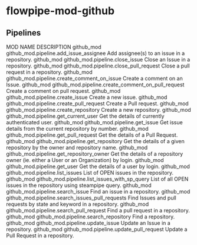 # flowpipe-mod-github

## Pipelines

MOD           NAME                                                  DESCRIPTION
github_mod    github_mod.pipeline.add_issue_assignee                Add assignee(s) to an issue in a repository.
github_mod    github_mod.pipeline.close_issue                       Close an Issue in a repository.
github_mod    github_mod.pipeline.close_pull_request                Close a pull request in a repository.
github_mod    github_mod.pipeline.create_comment_on_issue           Create a comment on an Issue.
github_mod    github_mod.pipeline.create_comment_on_pull_request    Create a comment on pull request.
github_mod    github_mod.pipeline.create_issue                      Create a new issue.
github_mod    github_mod.pipeline.create_pull_request               Create a Pull request.
github_mod    github_mod.pipeline.create_repository                 Create a new repository.
github_mod    github_mod.pipeline.get_current_user                  Get the details of currently authenticated user.
github_mod    github_mod.pipeline.get_issue                         Get issue details from the current repository by number.
github_mod    github_mod.pipeline.get_pull_request                  Get the details of a Pull Request.
github_mod    github_mod.pipeline.get_repository                    Get the details of a given repository by the owner and repository name.
github_mod    github_mod.pipeline.get_repository_owner              Get the details of a repository owner (ie. either a User or an Organization) by login.
github_mod    github_mod.pipeline.get_user                          Get the details of a user by login.
github_mod    github_mod.pipeline.list_issues                       List of OPEN issues in the repository.
github_mod    github_mod.pipeline.list_issues_with_sp_query         List of all OPEN issues in the repository using steampipe query.
github_mod    github_mod.pipeline.search_issue                      Find an issue in a repository.
github_mod    github_mod.pipeline.search_issues_pull_requests       Find Issues and pull requests by state and keyword in a repository.
github_mod    github_mod.pipeline.search_pull_request               Find a pull request in a repository.
github_mod    github_mod.pipeline.search_repository                 Find a repository.
github_mod    github_mod.pipeline.update_issue                      Update an Issue in a repository.
github_mod    github_mod.pipeline.update_pull_request               Update a Pull Request in a repository.
